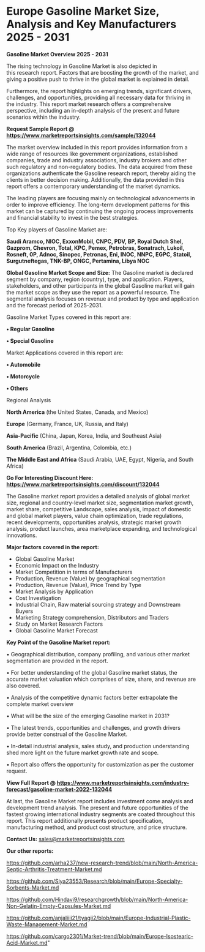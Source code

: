 # Europe Gasoline Market Size, Analysis and Key Manufacturers 2025 - 2031

<Strong> Gasoline Market Overview 2025 - 2031</strong>

The rising technology in Gasoline Market is also depicted in this research report. Factors that are boosting the growth of the market, and giving a positive push to thrive in the global market is explained in detail.

Furthermore, the report highlights on emerging trends, significant drivers, challenges, and opportunities, providing all necessary data for thriving in the industry. This report market research offers a comprehensive perspective, including an in-depth analysis of the present and future scenarios within the industry.

<strong>Request Sample Report @ <a href=https://www.marketreportsinsights.com/sample/132044>https://www.marketreportsinsights.com/sample/132044</a></strong>

The market overview included in this report provides information from a wide range of resources like government organizations, established companies, trade and industry associations, industry brokers and other such regulatory and non-regulatory bodies. The data acquired from these organizations authenticate the Gasoline research report, thereby aiding the clients in better decision making. Additionally, the data provided in this report offers a contemporary understanding of the market dynamics.

The leading players are focusing mainly on technological advancements in order to improve efficiency. The long-term development patterns for this market can be captured by continuing the ongoing process improvements and financial stability to invest in the best strategies.

Top Key players of Gasoline Market are:

<strong>Saudi Aramco, NIOC, ExxonMobil, CNPC, PDV, BP, Royal Dutch Shel, Gazprom, Chevron, Total, KPC, Pemex, Petrobras, Sonatrach, Lukoil, Rosneft, 0P, Adnoc, Sinopec, Petronas, Eni, INOC, NNPC, EGPC, Statoil, Surgutneftegas, TNK-BP, ONGC, Pertamina, Libya NOC</strong>

<strong><b>Global Gasoline Market Scope and Size:</b></strong>
The Gasoline market is declared segment by company, region (country), type, and application. Players, stakeholders, and other participants in the global Gasoline market will gain the market scope as they use the report as a powerful resource. The segmental analysis focuses on revenue and product by type and application and the forecast period of 2025-2031.

Gasoline Market Types covered in this report are:

<strong>• Regular Gasoline

• Special Gasoline</strong>

Market Applications covered in this report are:

<strong>• Automobile

• Motorcycle

• Others</strong> 

Regional Analysis

<strong>North America</strong> (the United States, Canada, and Mexico)

<strong>Europe</strong> (Germany, France, UK, Russia, and Italy)

<strong>Asia-Pacific</strong> (China, Japan, Korea, India, and Southeast Asia)

<strong>South America</strong> (Brazil, Argentina, Colombia, etc.)

<strong>The Middle East and Africa</strong> (Saudi Arabia, UAE, Egypt, Nigeria, and South Africa)

<strong>Go For Interesting Discount Here: <a href=https://www.marketreportsinsights.com/discount/132044>https://www.marketreportsinsights.com/discount/132044</a></strong>

The Gasoline market report provides a detailed analysis of global market size, regional and country-level market size, segmentation market growth, market share, competitive Landscape, sales analysis, impact of domestic and global market players, value chain optimization, trade regulations, recent developments, opportunities analysis, strategic market growth analysis, product launches, area marketplace expanding, and technological innovations.

<strong><b>Major factors covered in the report:</b></strong>
<ul>
  <li>Global Gasoline Market </li>
  <li>Economic Impact on the Industry</li>
  <li>Market Competition in terms of Manufacturers</li>
  <li>Production, Revenue (Value) by geographical segmentation</li>
  <li>Production, Revenue (Value), Price Trend by Type</li>
  <li>Market Analysis by Application</li>
  <li>Cost Investigation</li>
  <li>Industrial Chain, Raw material sourcing strategy and Downstream Buyers</li>
  <li>Marketing Strategy comprehension, Distributors and Traders</li>
  <li>Study on Market Research Factors</li>
  <li>Global Gasoline Market Forecast</li>
</ul>

<strong><b>Key Point of the Gasoline Market report:</b></strong>

• Geographical distribution, company profiling, and various other market segmentation are provided in the report.

• For better understanding of the global Gasoline market status, the accurate market valuation which comprises of size, share, and revenue are also covered.

• Analysis of the competitive dynamic factors better extrapolate the complete market overview

• What will be the size of the emerging Gasoline market in 2031?

• The latest trends, opportunities and challenges, and growth drivers provide better construal of the Gasoline Market.

• In-detail industrial analysis, sales study, and production understanding shed more light on the future market growth rate and scope.

• Report also offers the opportunity for customization as per the customer request.

<strong><b>View Full Report @ <a href=https://www.marketreportsinsights.com/industry-forecast/gasoline-market-2022-132044>https://www.marketreportsinsights.com/industry-forecast/gasoline-market-2022-132044</a></b></strong>


At last, the Gasoline Market report includes investment come analysis and development trend analysis. The present and future opportunities of the fastest growing international industry segments are coated throughout this report. This report additionally presents product specification, manufacturing method, and product cost structure, and price structure.

<strong>Contact Us:</strong>
sales@marketreportsinsights.com

<strong>Our other reports:</strong>

<a href=https://github.com/arha237/new-research-trend/blob/main/North-America-Septic-Arthritis-Treatment-Market.md>https://github.com/arha237/new-research-trend/blob/main/North-America-Septic-Arthritis-Treatment-Market.md</a>

<a href=https://github.com/Siya23553/Research/blob/main/Europe-Specialty-Sorbents-Market.md>https://github.com/Siya23553/Research/blob/main/Europe-Specialty-Sorbents-Market.md</a>

<a href=https://github.com/Hindavi9/researchgrowth/blob/main/North-America-Non-Gelatin-Empty-Capsules-Market.md>https://github.com/Hindavi9/researchgrowth/blob/main/North-America-Non-Gelatin-Empty-Capsules-Market.md</a>

<a href=https://github.com/anjaliiii21/tyagii2/blob/main/Europe-Industrial-Plastic-Waste-Management-Market.md>https://github.com/anjaliiii21/tyagii2/blob/main/Europe-Industrial-Plastic-Waste-Management-Market.md</a>

<a href=https://github.com/cargo2301/Market-trend/blob/main/Europe-Isostearic-Acid-Market.md>https://github.com/cargo2301/Market-trend/blob/main/Europe-Isostearic-Acid-Market.md</a>"
